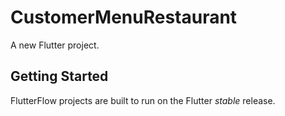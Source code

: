 # CustomerMenuRestaurant

A new Flutter project.

## Getting Started

FlutterFlow projects are built to run on the Flutter _stable_ release.
